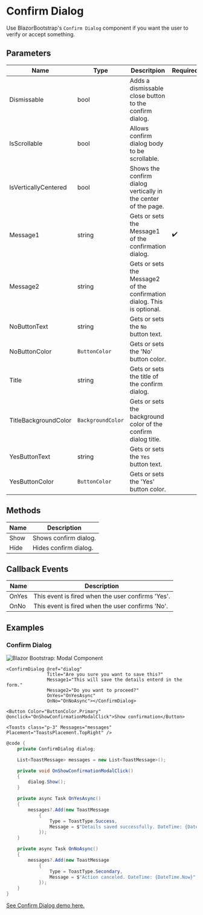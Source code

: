 ﻿---
sidebar_label: Confirm Dialog
sidebar_position: 6
---

# Confirm Dialog

Use BlazorBootstrap's `Confirm Dialog` component if you want the user to verify or accept something.

## Parameters

| Name | Type | Descritpion | Required | Default |
|--|--|--|--|--|
| Dismissable | bool | Adds a dismissable close button to the confirm dialog. | | true |
| IsScrollable | bool | Allows confirm dialog body to be scrollable. | | false |
| IsVerticallyCentered | bool | Shows the confirm dialog vertically in the center of the page. | | false |
| Message1 | string | Gets or sets the Message1 of the confirmation dialog. | ✔️ | |
| Message2 | string | Gets or sets the Message2 of the confirmation dialog. This is optional. | | |
| NoButtonText | string | Gets or sets the `No` button text. | | No |
| NoButtonColor | `ButtonColor` | Gets or sets the 'No' button color. | | `ButtonColor.Secondary` |
| Title | string | Gets or sets the title of the confirm dialog. | | |
| TitleBackgroundColor | `BackgroundColor` | Gets or sets the background color of the confirm dialog title. | | `BackgroundColor.None` |
| YesButtonText | string | Gets or sets the `Yes` button text. | | Yes |
| YesButtonColor | `ButtonColor` | Gets or sets the 'Yes' button color. | | `ButtonColor.Primary` |

## Methods

| Name | Description |
|--|--|
| Show | Shows confirm dialog. |
| Hide | Hides confirm dialog. |

## Callback Events

| Name | Description |
|--|--|
| OnYes | This event is fired when the user confirms 'Yes'. |
| OnNo | This event is fired when the user confirms 'No'. |

## Examples

### Confirm Dialog

<img src="https://i.imgur.com/chdLk3D.jpg" alt="Blazor Bootstrap: Modal Component" />

```cshtml showLineNumbers
<ConfirmDialog @ref="dialog"
               Title="Are you sure you want to save this?"
               Message1="This will save the details enterd in the form."
               Message2="Do you want to proceed?"
               OnYes="OnYesAsync"
               OnNo="OnNoAsync"></ConfirmDialog>

<Button Color="ButtonColor.Primary" @onclick="OnShowConfirmationModalClick">Show confirmation</Button>

<Toasts class="p-3" Messages="messages" Placement="ToastsPlacement.TopRight" />
```

```cs {2,8,11,20} showLineNumbers
@code {
    private ConfirmDialog dialog;

    List<ToastMessage> messages = new List<ToastMessage>();

    private void OnShowConfirmationModalClick()
    {
        dialog.Show();
    }

    private async Task OnYesAsync()
    {
        messages?.Add(new ToastMessage
            {
                Type = ToastType.Success,
                Message = $"Details saved successfully. DateTime: {DateTime.Now}",
            });
    }

    private async Task OnNoAsync()
    {
        messages?.Add(new ToastMessage
            {
                Type = ToastType.Secondary,
                Message = $"Action canceled. DateTime: {DateTime.Now}",
            });
    }
}
```
[See Confirm Dialog demo here.](https://demos.getblazorbootstrap.com/confirm-dialog#examples)